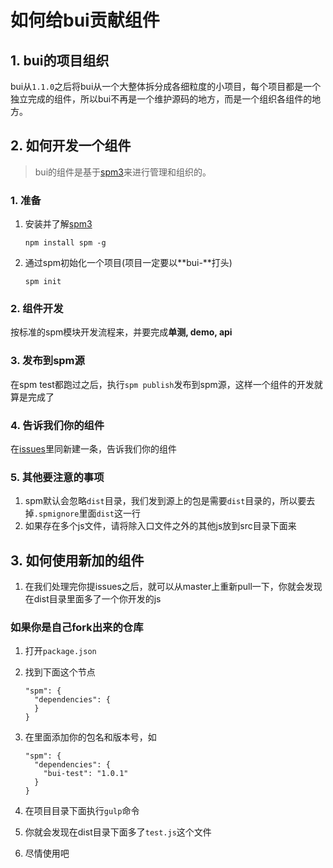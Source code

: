 # 如何给bui贡献组件

## 1. bui的项目组织

bui从`1.1.0`之后将bui从一个大整体拆分成各细粒度的小项目，每个项目都是一个独立完成的组件，所以bui不再是一个维护源码的地方，而是一个组织各组件的地方。

## 2. 如何开发一个组件

> bui的组件是基于[spm3](http://spmjs.io/)来进行管理和组织的。

### 1. 准备

1. 安装并了解[spm3](http://spmjs.io/) 
 
   ```
   npm install spm -g
   ```

2. 通过spm初始化一个项目(项目一定要以**bui-**打头) 
 
   ```
   spm init
   ```
   
### 2. 组件开发

按标准的spm模块开发流程来，并要完成**单测, demo, api**

### 3. 发布到spm源

在spm test都跑过之后，执行`spm publish`发布到spm源，这样一个组件的开发就算是完成了

### 4. 告诉我们你的组件

在[issues](https://github.com/buiteam/bui/issues)里同新建一条，告诉我们你的组件

### 5. 其他要注意的事项

1. spm默认会忽略`dist`目录，我们发到源上的包是需要`dist`目录的，所以要去掉`.spmignore`里面`dist`这一行
2. 如果存在多个js文件，请将除入口文件之外的其他js放到src目录下面来

## 3. 如何使用新加的组件

1. 在我们处理完你提issues之后，就可以从master上重新pull一下，你就会发现在dist目录里面多了一个你开发的js

### 如果你是自己fork出来的仓库
1. 打开`package.json`
2. 找到下面这个节点

   ```
   "spm": {
     "dependencies": {
     }
   }
   ```
   
3. 在里面添加你的包名和版本号，如  

   ```
   "spm": {
     "dependencies": {
       "bui-test": "1.0.1"
     }
   }
   ```
   
4. 在项目目录下面执行`gulp`命令
5. 你就会发现在dist目录下面多了`test.js`这个文件
6. 尽情使用吧